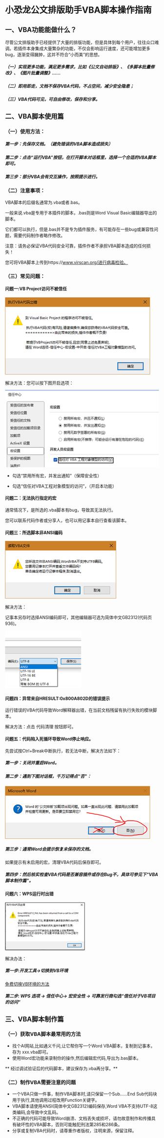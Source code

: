 # 小恐龙公文排版助手VBA脚本操作指南

## 一、VBA功能能做什么？

尽管公文排版助手已经提供了大量的排版功能，但是具体到每个用户，往往众口难调。若插件本身集成大量繁杂的功能，不仅会影响运行速度，还可能增加更多bug，逐渐变得臃肿，这并不符合“小而美”的思想。
##### （一）实现更多功能，满足更多需求，比如《公文自动排版》、《多脚本批量修改》、《图片批量调整》……
##### （二）即用即走，文档不保存VBA代码，不占空间，减少安全隐患；
##### （三）VBA代码可见，可自由修改，保存和分享。

## 二、VBA脚本使用篇
### （一）使用方法：
##### 第一步：先保存文档。（避免错误的VBA脚本造成损失）
##### 第二步：点击“运行VBA”按钮，在打开脚本对话框里，选择一个合适的VBA脚本即可。
##### 第三步：部分VBA会有交互操作，按照提示进行。

### （二）注意事项：
VBA脚本的后缀名通常为.vba或者.bas。

一般来说.vba是专用于本插件的脚本，.bas则是Word Visual Basic编辑器导出的脚本。

它们都可以执行，但是.bas并不是专为插件服务，有可能存在一些bug或兼容性问题，需要代码制作者略作修改。

注意：请务必保证VBA代码安全可靠，插件作者不承担VBA脚本造成的任何损失！

您可将VBA脚本上传到https://www.virscan.org/进行病毒检验。
 
### （三）常见问题：
#### 问题一:VB Project访问不被信任

![q1](img/q1.png)

解决方法：您可以按下图开启选项：

![a1](img/a1.png)

+ 勾选“禁用所有宏，并发出通知”（保障安全性）

+ 勾选“信任对VBA工程对象模型的访问”，（开启本功能）
 
#### 问题二：无法执行指定的宏
通常情况下，是所选的.vba脚本有bug，导致其无法执行。

您可以联系代码作者或分享人，也可以用记事本自行查看该脚本。

#### 问题三：所选脚本非ANSI编码

![q3](img/q3.png)

解决方法：

记事本另存时选择ANSI编码即可，其他编辑器可选为简体中文GB2312(代码页936)。

![a3](img/a3.png)

#### 问题四：异常来自HRESULT:0x800A802D的错误提示
运行错误的VBA代码导致Word解释器出错，在当前文档残留有执行失败的模块脚本。

解决方法：点击 代码清理 按钮即可。

#### 问题五：代码陷入死循环导致Word停止响应。

先尝试按Ctrl+Break中断执行，若无法中断，解决方法如下：

##### 第一步：关闭并重启Word。
##### 第二步：遇到下图对话框，千万记得点“否”：

![q5](img/q5.png)

##### 第三步：通常Word会提示恢复未保存的文档。

如果提示有未启用的宏，清理VBA代码后保存即可。

##### 第四步：然后核实检查VBA代码是否兼容插件或存在Bug不，具体可参见下“VBA脚本制作篇”。

#### 问题六：WPS运行时出错

![q6](img/q6.png)

解决办法：

##### 第一步:开发工具->切换到VB环境 

[免费切换VB环境的方法](https://www.bilibili.com/video/BV19y4y1X7DE/)
 
##### 第二步: WPS 选项 -> 信任中心-> 宏安全性 -> 可靠发行商勾选“信任对于VB项目的访问” 

## 三、VBA脚本制作篇
### （一）获取VBA脚本最常用的方法
+ 找个AI网站,比如通义千问,让它帮你写一个Word VBA脚本，复制到记事本，存为 xxx.vba即可。
+ 使用Word宏功能来录制你的操作,然后编辑宏代码,导出为.bas脚本。

** 经过调试验证后的代码脚本，建议保存为.vba再分享。**

### （二）制作VBA需要注意的问题
*	一个VBA只做一件事，制作VBA脚本时,请只保留一个Sub……End Sub代码块用于执行,其他调用过程改用Function关键字。
*	VBA脚本请使用ANSI(简体中文GB2312)编码保存,Word VBA不支持UTF-8这类编码,会导致中文乱码。
*	不正确的代码可能导致Word崩溃、文档丢失或损坏，请勿故意制作和传播具有破坏性的VBA脚本，否则可能触犯刑法第285和286条。
*	分享或复制VBA代码时，请尊重作者版权，注明来源，保留注释。
